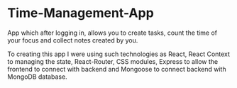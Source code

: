 # Time-Management-App

App which after logging in, allows you to create tasks, count the time of your focus and collect notes created by you.

To creating this app I were using such technologies as React, React Context to managing the state, React-Router, CSS modules, Express to allow the frontend to connect with backend and Mongoose to connect backend with MongoDB database.
